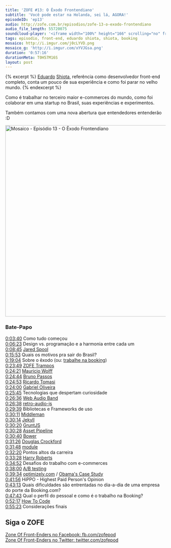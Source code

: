 ```yaml
---
title: 'ZOFE #13: O Êxodo Frontendiano'
subtitle: 'Você pode estar na Holanda, sei lá, AGORA!'
episodeID: 'ep13'
audio: http://zofe.com.br/episodios/zofe-13-o-exodo-frontendiano
audio_file_length: 55720075
soundcloud-player: '<iframe width="100%" height="166" scrolling="no" frameborder="no" src="https://w.soundcloud.com/player/?url=https%3A//api.soundcloud.com/tracks/155521873%3Fsecret_token%3Ds-ZeUFb&amp;color=ff5500&amp;auto_play=false&amp;hide_related=true&amp;show_artwork=true&amp;show_comments=false&amp;show_user=false&amp;show_reposts=false"></iframe>'
tags: episodio, front-end, eduardo shiota, shiota, booking
mosaico: http://i.imgur.com/j0cLYVD.png
mosaico_g: 'http://i.imgur.com/xYVJGsa.png'
duration: '0:57:16'
durationMeta: T0H57M16S
layout: post
---
```


{% excerpt %}
[Eduardo](http://twitter.com/shiota) [Shiota](http://eshiota.com/), referência como desenvolvedor front-end completo, conta um pouco de sua experiência e como foi parar no velho mundo.
{% endexcerpt %}

Como é trabalhar no terceiro maior e-commerces do mundo, como foi colaborar em uma startup no Brasil, suas experiências e experimentos.

Também contamos com uma nova abertura que entendedores entenderão :D

<img title="Mosaico - Episódio 13 - O Êxodo Frontendiano" src="http://i.imgur.com/j0cLYVD.png" class="mosaico" alt="Mosaico - Episódio 13 - O Êxodo Frontendiano" width="600" height="600">


### Bate-Papo

[0:03:40](#t=0:3:40) Como tudo começou<br>
[0:06:23](#t=0:6:23) Design vs. programação e a harmonia entre cada um<br>
[0:08:45](#t=0:8:45) [Jared Spool](https://twitter.com/jmspool)<br>
[0:15:53](#t=0:15:53) Quais os motivos pra sair do Brasil?<br>
[0:19:04](#t=0:19:04) Sobre o êxodo (ou: [trabalhe na booking](https://workingatbooking.com/))<br>
[0:23:49](#t=0:23:49) [ZOFE Trampos](http://zofe.com.br/trampos/2014-01-24-zofe-trampos/)<br>
[0:24:21](#t=0:24:21) [Mauricio Wolff](http://mauriciowolff.com/)<br>
[0:24:44](#t=0:24:44) [Bruno Passos](http://brunopassos.co.uk/)<br>
[0:24:53](#t=0:24:53) [Ricardo Tomasi](http://ricardo.cc/)<br>
[0:24:00](#t=0:24:00) [Gabriel Oliveira](http://www.linkedin.com/in/gabrielso)<br>
[0:25:45](#t=0:25:45) Tecnologias que despertam curiosidade<br>
[0:26:36](#t=0:26:36) [Web Audio Band](https://github.com/eshiota/webaudio_band)<br>
[0:26:38](#t=0:26:38) [retro-audio-js](https://github.com/eshiota/retro-audio-js)<br>
[0:29:39](#t=0:29:39) Bibliotecas e Frameworks de uso<br>
[0:30:11](#t=0:30:11) [Middleman](http://middlemanapp.com/)<br>
[0:30:14](#t=0:30:14) [Jekyll](http://jekyllrb.com)<br>
[0:30:20](#t=0:30:20) [GruntJS](http://gruntjs.com/)<br>
[0:30:28](#t=0:30:28) [Asset Pipeline](http://guides.rubyonrails.org/asset_pipeline.html)<br>
[0:30:40](#t=0:30:40) [Bower](http://bower.io)<br>
[0:31:26](#t=0:31:26) [Douglas Crockford](http://www.crockford.com/)<br>
[0:31:48](#t=0:31:48) [module](https://github.com/fnando/module)<br>
[0:32:20](#t=0:32:20) Pontos altos da carreira<br>
[0:33:28](#t=0:33:28) [Harry Roberts](https://twitter.com/csswizardry)<br>
[0:34:52](#t=0:34:52) Desafios do trabalho com e-commerces<br>
[0:38:00](#t=0:38:00) [A/B testing](http://en.wikipedia.org/wiki/A/B_testing)<br>
[0:39:34](#t=0:39:34) [optimizely.com](https://www.optimizely.com/) / [Obama's Case Study](http://blog.optimizely.com/2010/11/29/how-obama-raised-60-million-by-running-a-simple-experiment/)<br>
[0:41:56](#t=0:41:56) HiPPO - Highest Paid Person's Opinion<br>
[0:43:13](#t=0:43:13) Quais dificuldades são entrentadas no dia-a-dia de uma empresa do porte da Booking.com?<br>
[0:47:43](#t=0:47:43) Qual o perfíl do pessoal e como é o trabalho na Booking?<br>
[0:52:17](#t=0:52:17) [How To Code](http://howtocode.com.br/)<br>
[0:55:23](#t=0:55:23) Considerações finais<br>



## Siga o ZOFE

[Zone Of Front-Enders no Facebook: fb.com/zofepod](http://fb.com/zofepod/ "ZOFE no Facebook: fb.com/zofepod")<br>
[Zone Of Front-Enders no Twitter: twitter.com/zofepod](http://twitter.com/zofepod/ "ZOFE no Twitter")<br>
